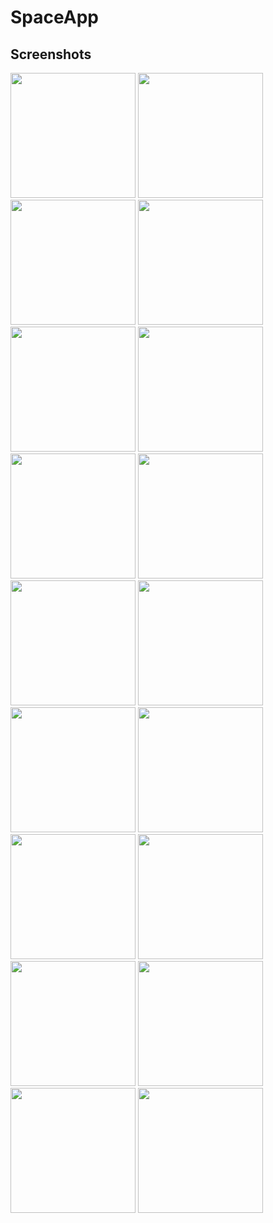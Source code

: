 # SpaceApp

## Screenshots

<img src="https://github.com/OyaOzcan/spaceApp/assets/141520129/7595e492-b5ff-4337-bc4d-347aee33a8a7" width="200"/>

<img src="https://github.com/OyaOzcan/spaceApp/assets/141520129/16f698b0-3a78-4f7f-b3b1-d07862041df8" width="200"/>

<img src="https://github.com/OyaOzcan/spaceApp/assets/141520129/b9f06692-8d9a-4d00-93ae-5fa49a421f72" width="200"/>

<img src="https://github.com/OyaOzcan/spaceApp/assets/141520129/99c7c479-2374-4e29-b630-bde1105c8fdb" width="200"/>

<img src="https://github.com/OyaOzcan/spaceApp/assets/141520129/06a7a5c1-0b5a-4e39-aec1-554ce4b5a542" width="200"/>

<img src="https://github.com/OyaOzcan/spaceApp/assets/141520129/b637ac5d-ed85-4c3a-affe-ff52d0cc1bc0" width="200"/>

<img src="https://github.com/OyaOzcan/spaceApp/assets/141520129/5e2fe42f-8ca4-4ec9-be8e-5cfd2da2cb94" width="200"/>

<img src="https://github.com/OyaOzcan/spaceApp/assets/141520129/be1b6c15-f3bf-4e25-ada6-f4ef94fe2b37" width="200"/>

<img src="https://github.com/OyaOzcan/spaceApp/assets/141520129/5ba0fe4a-b811-4f76-9414-67da4413fab7" width="200"/>

<img src="https://github.com/OyaOzcan/spaceApp/assets/141520129/373e7186-934b-44c1-95ae-6ee40fa9fbc5" width="200"/>

<img src="https://github.com/OyaOzcan/spaceApp/assets/141520129/07738b45-f11a-4997-ad66-294be0f74941" width="200"/>

<img src="https://github.com/OyaOzcan/spaceApp/assets/141520129/4deeb5f9-5fe2-4511-9c6e-a477dc7e1ec8" width="200"/>

<img src="https://github.com/OyaOzcan/spaceApp/assets/141520129/b90d3228-f5a8-49b9-b5ac-e91d0ef6c571" width="200"/>

<img src="https://github.com/OyaOzcan/spaceApp/assets/141520129/0fd3851b-9783-400b-b707-34a33585135f" width="200"/>

<img src="https://github.com/OyaOzcan/spaceApp/assets/141520129/a869025a-458f-4e3d-b43f-be2266930744" width="200"/>

<img src="https://github.com/OyaOzcan/spaceApp/assets/141520129/7585feda-78dc-49f8-8db7-f4c91d670e5c" width="200"/>

<img src="https://github.com/OyaOzcan/spaceApp/assets/141520129/a81b41e4-0da5-48df-88f1-b1bace5bae21" width="200"/>

<img src="https://github.com/OyaOzcan/spaceApp/assets/141520129/bbf89b2d-dae0-441a-a928-9951b80728ab" width="200"/>
